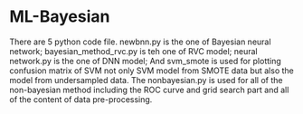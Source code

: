 # ML-Bayesian

There are 5 python code file. newbnn.py is the one of Bayesian neural network; bayesian_method_rvc.py is teh one of RVC model; neural network.py is the one of DNN model; And svm_smote is used for plotting confusion matrix of SVM not only SVM model from SMOTE data but also the model from undersampled data. The nonbayesian.py is used for all of the non-bayesian method including the ROC curve and grid search part and all of the content of data pre-processing.  
